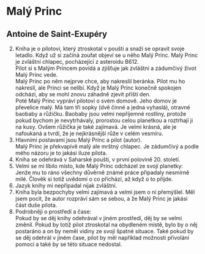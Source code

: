 # Malý Princ
## Antoine de Saint-Exupéry

2. Kniha je o pilotovi, který ztroskotal v poušti a snaží se opravit svoje letadlo. Když už si začíná zoufat objeví se u něho Malý Princ. Malý Princ je zvláštní chlapec, pocházející z asteroidu B612.  
Pilot si s Malým Princem povídá a zjišťuje jak zvláštní a zádumčivý život Malý Princ vede.  
Malý Princ po něm nejprve chce, aby nakreslil beránka. Pilot mu ho nakreslí, ale Princi se nelíbí. Když je Malý Princ konečně spokojen odchází, aby se mohl znovu záhadně zjevit příští den.  
Poté Malý Princ vypráví pilotovi o svém domově. Jeho domov je převelice malý. Má tam tři sopky (dvě činné a jedna vyhaslá), otravné baobaby a růžičku. Baobaby jsou velmi nepříjemné rostliny, protože pokud bychom je nevytrhávaly, prorostou celou planetkou a roztrhají ji na kusy. Ovšem růžička je také zajímavá. Je velmi krásná, ale je nafoukaná a tvrdí, že je nejkrásnější růže v celém vesmíru.
3. Hlavními postavami jsou Malý Princ a pilot (autor).  
    Malý Princ je překvapivě malý ale mrštný chlapec. Je zádumčivý a podle mého názoru je to jakási iluze pilota.
4. Kniha se odehrává v Saharské poušti, v první polovině 20. století.
5. Velmi se mi líbilo místo, kde Malý Princ odcházel ze svojí planetky: Jenže mu to ráno všechny důvěrně známé práce připadaly nesmírně milé. Člověk si totiž uvědomí o co přichází, až když o to přijde.
6. Jazyk knihy mi nepřipadal nijak zvláštní.
7. Kniha byla bezpochyby velmi zajímavá a velmi jsem o ní přemýšlel. Měl jsem pocit, že autor rozpráví sám se sebou, a že Malý Princ je jakási část duše pilota.
8. Podrobněji o prostředí a čase:  
    Pokud by se děj knihy odehrával v jiném prostředí, děj by se velmi změnil. Pokud by totiž pilot ztroskotal na obydleném místě, bylo by o něj postaráno a on by neměl vidiny ze svojí špatné situace. Také pokud by se děj odehrál v jiném čase, pilot by měl například možnosti přivolání pomoci a také by se této situace nedostal.
